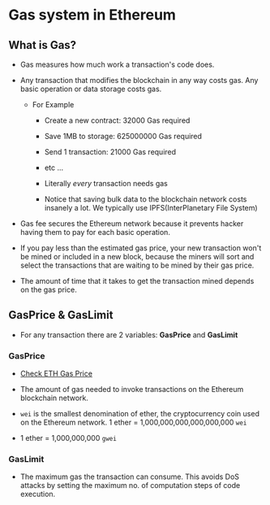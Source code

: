 # Gas system in Ethereum

## What is Gas?

- Gas measures how much work a transaction's code does.

- Any transaction that modifies the blockchain in any way costs gas. Any basic operation or data storage costs gas.

    * For Example

        - Create a new contract: 32000 Gas required

        - Save 1MB to storage: 625000000 Gas required

        - Send 1 transaction: 21000 Gas required

        - etc ...

        - Literally *every* transaction needs gas

        - Notice that saving bulk data to the blockchain network costs insanely a lot. We typically use IPFS(InterPlanetary File System)

- Gas fee secures the Ethereum network because it prevents hacker having them to pay for each basic operation.

- If you pay less than the estimated gas price, your new transaction won't be mined or included in a new block, because the miners will sort and select the transactions that are waiting to be mined by their gas price.

- The amount of time that it takes to get the transaction mined depends on the gas price.

## GasPrice & GasLimit

- For any transaction there are 2 variables: **GasPrice** and **GasLimit**

### GasPrice

- [Check ETH Gas Price](https://ethgasstation.info/)

- The amount of gas needed to invoke transactions on the Ethereum blockchain network.

- `wei` is the smallest denomination of ether, the cryptocurrency coin used on the Ethereum network. 1 ether = 1,000,000,000,000,000,000 `wei`

- 1 ether = 1,000,000,000 `gwei`

### GasLimit

- The maximum gas the transaction can consume. This avoids DoS attacks by setting the maximum no. of computation steps of code execution.
